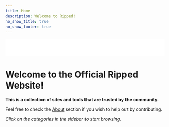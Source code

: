```yaml
---
title: Home
description: Welcome to Ripped!
no_show_title: true
no_show_footer: true
---
```


![](/img/ripped_banner.png)

# Welcome to the Official Ripped Website!

**This is a collection of sites and tools that are trusted by the community.**

Feel free to check the [About](about.md) section if you wish to help out by contributing.

*Click on the categories in the sidebar to start browsing.*
